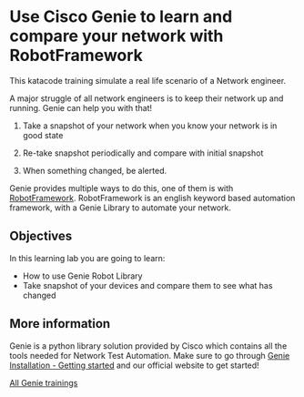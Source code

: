 # Use Cisco Genie to learn and compare your network with RobotFramework

This katacode training simulate a real life scenario of a Network engineer.

A major struggle of all network engineers is to keep their network up and
running. Genie can help you with that!

1) Take a snapshot of your network when you know your network is in good state

2) Re-take snapshot periodically and compare with initial snapshot

3) When something changed, be alerted.

Genie provides multiple ways to do this,  one of them is with
[RobotFramework](https://robotframework.org). RobotFramework is an english
keyword based automation framework, with a Genie Library to automate your
network.

## Objectives

In this learning lab you are going to learn:

* How to use Genie Robot Library
* Take snapshot of your devices and compare them to see what has changed

## More information

Genie is a python library solution provided by Cisco which contains all the
tools needed for Network Test Automation. Make sure to go through [Genie
Installation - Getting
started](https://www.katacoda.com/jeaubin/scenarios/install) and our official
website to get started!

[All Genie trainings](https://www.katacoda.com/jeaubin)
